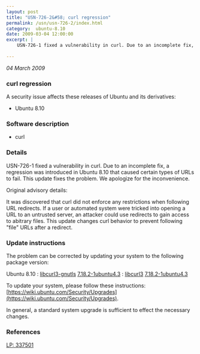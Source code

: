 ```yaml
---
layout: post
title: "USN-726-2&#58; curl regression"
permalink: /usn/usn-726-2/index.html
category:  ubuntu-8.10
date: 2009-03-04 12:00:00
excerpt: |
    USN-726-1 fixed a vulnerability in curl. Due to an incomplete fix, a regression was introduced in Ubuntu 8.10 that caused certain types of URLs to fail. This update fixes the problem. We apologize for the inconvenience.
    
--- 
```

 
 

*04 March 2009*

### curl regression

A security issue affects these releases of Ubuntu and its derivatives:

* Ubuntu 8.10

### Software description

* curl 

### Details

USN-726-1 fixed a vulnerability in curl. Due to an incomplete fix, a regression was introduced in Ubuntu 8.10 that caused certain types of URLs to fail. This update fixes the problem. We apologize for the inconvenience.

Original advisory details:

 It was discovered that curl did not enforce any restrictions when following URL redirects. If a user or automated system were tricked into opening a URL to an untrusted server, an attacker could use redirects to gain access to abitrary files. This update changes curl behavior to prevent following &quot;file&quot; URLs after a redirect. 

### Update instructions

The problem can be corrected by updating your system to the following package version:

Ubuntu 8.10
 : [libcurl3-gnutls](https://launchpad.net/ubuntu/+source/curl) <span> [7.18.2-1ubuntu4.3](https://launchpad.net/ubuntu/+source/curl/7.18.2-1ubuntu4.3) </span> 
 : [libcurl3](https://launchpad.net/ubuntu/+source/curl) <span> [7.18.2-1ubuntu4.3](https://launchpad.net/ubuntu/+source/curl/7.18.2-1ubuntu4.3) </span> 

To update your system, please follow these instructions: [https://wiki.ubuntu.com/Security/Upgrades](https://wiki.ubuntu.com/Security/Upgrades).

In general, a standard system upgrade is sufficient to effect the necessary changes. 

### References

 
 [LP: 337501](https://launchpad.net/bugs/337501)
 


